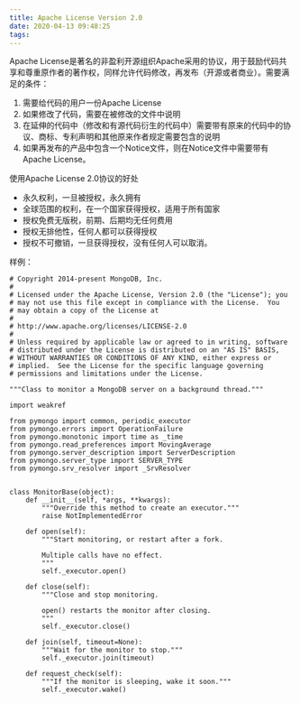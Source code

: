 ```yaml
---
title: Apache License Version 2.0
date: 2020-04-13 09:48:25
tags:
---
```


Apache License是著名的非盈利开源组织Apache采用的协议，用于鼓励代码共享和尊重原作者的著作权，同样允许代码修改，再发布（开源或者商业）。需要满足的条件：
1. 需要给代码的用户一份Apache License
2. 如果修改了代码，需要在被修改的文件中说明
3. 在延伸的代码中（修改和有源代码衍生的代码中）需要带有原来的代码中的协议、商标、专利声明和其他原来作者规定需要包含的说明
4. 如果再发布的产品中包含一个Notice文件，则在Notice文件中需要带有Apache License。

使用Apache License 2.0协议的好处
- 永久权利，一旦被授权，永久拥有
- 全球范围的权利，在一个国家获得授权，适用于所有国家
- 授权免费无版税，前期、后期均无任何费用
- 授权无排他性，任何人都可以获得授权
- 授权不可撤销，一旦获得授权，没有任何人可以取消。

样例：
```
# Copyright 2014-present MongoDB, Inc.
#
# Licensed under the Apache License, Version 2.0 (the "License"); you
# may not use this file except in compliance with the License.  You
# may obtain a copy of the License at
#
# http://www.apache.org/licenses/LICENSE-2.0
#
# Unless required by applicable law or agreed to in writing, software
# distributed under the License is distributed on an "AS IS" BASIS,
# WITHOUT WARRANTIES OR CONDITIONS OF ANY KIND, either express or
# implied.  See the License for the specific language governing
# permissions and limitations under the License.

"""Class to monitor a MongoDB server on a background thread."""

import weakref

from pymongo import common, periodic_executor
from pymongo.errors import OperationFailure
from pymongo.monotonic import time as _time
from pymongo.read_preferences import MovingAverage
from pymongo.server_description import ServerDescription
from pymongo.server_type import SERVER_TYPE
from pymongo.srv_resolver import _SrvResolver


class MonitorBase(object):
    def __init__(self, *args, **kwargs):
        """Override this method to create an executor."""
        raise NotImplementedError

    def open(self):
        """Start monitoring, or restart after a fork.

        Multiple calls have no effect.
        """
        self._executor.open()

    def close(self):
        """Close and stop monitoring.

        open() restarts the monitor after closing.
        """
        self._executor.close()

    def join(self, timeout=None):
        """Wait for the monitor to stop."""
        self._executor.join(timeout)

    def request_check(self):
        """If the monitor is sleeping, wake it soon."""
        self._executor.wake()
```